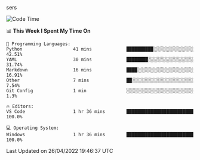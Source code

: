 sers
<!--START_SECTION:waka-->
![Code Time](http://img.shields.io/badge/Code%20Time-1%20hr%2036%20mins-blue)

📊 **This Week I Spent My Time On** 

```text
💬 Programming Languages: 
Python                   41 mins             ██████████░░░░░░░░░░░░░░░   42.51% 
YAML                     30 mins             ████████░░░░░░░░░░░░░░░░░   31.74% 
Markdown                 16 mins             ████░░░░░░░░░░░░░░░░░░░░░   16.91% 
Other                    7 mins              ██░░░░░░░░░░░░░░░░░░░░░░░   7.54% 
Git Config               1 min               ░░░░░░░░░░░░░░░░░░░░░░░░░   1.3%

🔥 Editors: 
VS Code                  1 hr 36 mins        █████████████████████████   100.0%

💻 Operating System: 
Windows                  1 hr 36 mins        █████████████████████████   100.0%

```


 Last Updated on 26/04/2022 19:46:37 UTC
<!--END_SECTION:waka-->
